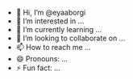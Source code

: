 - 👋 Hi, I’m @eyaaborgi
- 👀 I’m interested in ...
- 🌱 I’m currently learning ...
- 💞️ I’m looking to collaborate on ...
- 📫 How to reach me ...
- 😄 Pronouns: ...
- ⚡ Fun fact: ...

<!---
eyaaborgi/eyaaborgi is a ✨ special ✨ repository because its `README.md` (this file) appears on your GitHub profile.
You can click the Preview link to take a look at your changes.
--->
